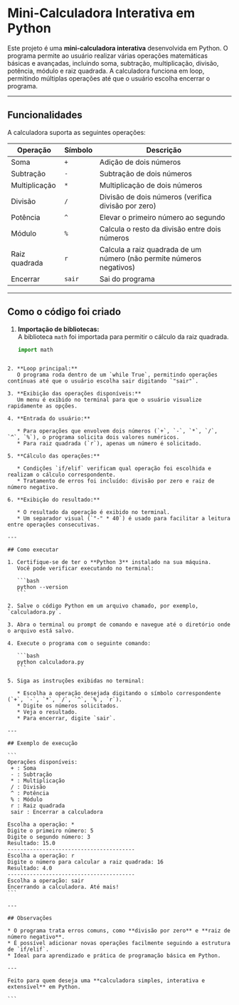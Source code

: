 # Mini-Calculadora Interativa em Python

Este projeto é uma **mini-calculadora interativa** desenvolvida em Python. O programa permite ao usuário realizar várias operações matemáticas básicas e avançadas, incluindo soma, subtração, multiplicação, divisão, potência, módulo e raiz quadrada. A calculadora funciona em loop, permitindo múltiplas operações até que o usuário escolha encerrar o programa.

---

## Funcionalidades

A calculadora suporta as seguintes operações:

| Operação | Símbolo | Descrição |
|----------|---------|-----------|
| Soma | `+` | Adição de dois números |
| Subtração | `-` | Subtração de dois números |
| Multiplicação | `*` | Multiplicação de dois números |
| Divisão | `/` | Divisão de dois números (verifica divisão por zero) |
| Potência | `^` | Elevar o primeiro número ao segundo |
| Módulo | `%` | Calcula o resto da divisão entre dois números |
| Raiz quadrada | `r` | Calcula a raiz quadrada de um número (não permite números negativos) |
| Encerrar | `sair` | Sai do programa |

---

## Como o código foi criado

1. **Importação de bibliotecas:**  
   A biblioteca `math` foi importada para permitir o cálculo da raiz quadrada.

   ```python
   import math
````

2. **Loop principal:**
   O programa roda dentro de um `while True`, permitindo operações contínuas até que o usuário escolha sair digitando `"sair"`.

3. **Exibição das operações disponíveis:**
   Um menu é exibido no terminal para que o usuário visualize rapidamente as opções.

4. **Entrada do usuário:**

   * Para operações que envolvem dois números (`+`, `-`, `*`, `/`, `^`, `%`), o programa solicita dois valores numéricos.
   * Para raiz quadrada (`r`), apenas um número é solicitado.

5. **Cálculo das operações:**

   * Condições `if/elif` verificam qual operação foi escolhida e realizam o cálculo correspondente.
   * Tratamento de erros foi incluído: divisão por zero e raiz de número negativo.

6. **Exibição do resultado:**

   * O resultado da operação é exibido no terminal.
   * Um separador visual (`"-" * 40`) é usado para facilitar a leitura entre operações consecutivas.

---

## Como executar

1. Certifique-se de ter o **Python 3** instalado na sua máquina.
   Você pode verificar executando no terminal:

   ```bash
   python --version
   ```

2. Salve o código Python em um arquivo chamado, por exemplo, `calculadora.py`.

3. Abra o terminal ou prompt de comando e navegue até o diretório onde o arquivo está salvo.

4. Execute o programa com o seguinte comando:

   ```bash
   python calculadora.py
   ```

5. Siga as instruções exibidas no terminal:

   * Escolha a operação desejada digitando o símbolo correspondente (`+`, `-`, `*`, `/`, `^`, `%`, `r`).
   * Digite os números solicitados.
   * Veja o resultado.
   * Para encerrar, digite `sair`.

---

## Exemplo de execução

```
Operações disponíveis:
 + : Soma
 - : Subtração
 * : Multiplicação
 / : Divisão
 ^ : Potência
 % : Módulo
 r : Raiz quadrada
 sair : Encerrar a calculadora

Escolha a operação: *
Digite o primeiro número: 5
Digite o segundo número: 3
Resultado: 15.0
----------------------------------------
Escolha a operação: r
Digite o número para calcular a raiz quadrada: 16
Resultado: 4.0
----------------------------------------
Escolha a operação: sair
Encerrando a calculadora. Até mais!
```

---

## Observações

* O programa trata erros comuns, como **divisão por zero** e **raiz de número negativo**.
* É possível adicionar novas operações facilmente seguindo a estrutura de `if/elif`.
* Ideal para aprendizado e prática de programação básica em Python.

---

Feito para quem deseja uma **calculadora simples, interativa e extensível** em Python.

```
